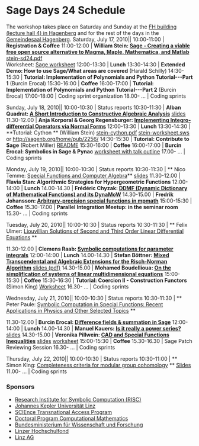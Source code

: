 

# Sage Days 24 Schedule

The workshop takes place on Saturday and Sunday at the <a class="http" href="http://www.google.com/maps?f=q&amp;source=s_q&amp;hl=en&amp;q=RISC,+hagenberg&amp;sll=48.367704,14.513669&amp;sspn=0.001187,0.001781&amp;ie=UTF8&amp;split=1&amp;filter=0&amp;rq=1&amp;ev=zi&amp;t=h&amp;radius=0.05&amp;hq=RISC,+hagenberg&amp;hnear=&amp;ll=48.367958,14.513398&amp;spn=0.001187,0.001781&amp;z=19">FH building (lecture hall 4) in Hagenberg</a> and for the rest of the days in the <a class="http" href="http://www.google.com/maps?f=q&amp;source=s_q&amp;hl=en&amp;q=RISC,+hagenberg&amp;sll=48.365771,14.514366&amp;sspn=0.001187,0.001781&amp;ie=UTF8&amp;split=1&amp;filter=0&amp;rq=1&amp;ev=p&amp;t=h&amp;radius=0.05&amp;hq=RISC,+hagenberg&amp;hnear=&amp;ll=48.366168,14.514133&amp;spn=0.001187,0.001781&amp;z=19">Gemeindesaal Hagenberg</a>. 
Saturday, July 17, 2010||
     10:00-11:00   | **Registration & Coffee**
 11:00-12:00   | **William Stein: <a href="/days24/abstracts#Stein">Sage - Creating a viable free open source alternative to Magma, Maple, Mathematica, and Matlab</a>**  <a class="http" href="http://wstein.org/talks/stein-sd24/stein-sd24.pdf">stein-sd24.pdf</a>  
 Worksheet:   <a class="http" href="http://sagenb.org/home/pub/2253">Sage worksheet</a>
     12:00-13:30    | **Lunch**
 13:30-14:30   | **Extended Demo: How to use Sage/What areas are covered** (Harald Schilly)
 14:30-15:30     | **Tutorial: Implementation of Polynomials and Python Tutorial---Part 1** (Burcin Erocal)
  15:30-16:00   | **Coffee**
 16:00-17:00     | **Tutorial: Implementation of Polynomials and Python Tutorial---Part 2** (Burcin Erocal)
 17:00-18:00  |   Coding sprint organization 
 18.00- ...  |  Coding sprints 

Sunday, July 18, 2010||
  10:00-10:30   |  Status reports 
 10:30-11:30   | **Alban Quadrat: <a href="/days24/abstracts#Quadrat">A Short Introduction to Constructive Algebraic Analysis</a>**
  <a href="days24/schedule/Quadrat-SD24-Linz.pdf">slides</a>
 11.30-12.00  |  **Anja Korporal & Georg Regensburger: <a href="/days24/abstracts#Korporal">Implementing Integro-differential Operators via Normal Forms</a>** 
     12:00-13:30    | **Lunch**
     13:30-14:30     |  **Tutorial: Cython ** (William Stein) 
  <a href="days24/schedule/stein-cython.pdf">stein-cython.pdf</a>  <a href="days24/schedule/stein-worksheet.sws">stein-worksheet.sws</a> or <a href="http://sagenb.org/home/pub/2256/">http://sagenb.org/home/pub/2256/</a> 
     14:30-15:30     |  **Tutorial: Contribute to Sage** (Robert Miller)
 <a class="http" href="http://www.sagemath.org/doc/developer/">README</a> 
  15:30-16:00   | **Coffee**
     16:00-17:00  |  **Burcin Erocal: Symbolics in Sage & Pynac** 
 <a href="days24/schedule/Symbolics_Pynac.sws">worksheet with talk outline</a>
 17.00- ...  |  Coding sprints 

Monday, July 19, 2010||
  10:00-10:30   |  Status reports 
 10:30-11:30   | ** Nico Temme: <a href="/days24/abstracts#Temme">Special Functions and Computer Algebra</a>**
  <a href="days24/schedule/Temme-SD24.pdf">slides</a>
 11.30-12.00  |  **Flavia Stan: Algorithmic Strategies for Hypergeometric Functions** 
     12:00-14:00    | **Lunch**
 14.00-14.30  |  **Frédéric Chyzak: <a href="/days24/abstracts#Chyzak">DDMF (Dynamic Dictionary of Mathematical Functions) and its DynaMoW</a>** 
 14.30-15.00  |  **Fredrik Johansson: <a href="/days24/abstracts#Johansson">Arbitrary-precision special functions in mpmath</a>** 
  15:00-15:30   | **Coffee**
 15.30-17.00  |  **Parallel Integration Meetup: in the seminar room** 
 15.30- ...  |  Coding sprints 

Tuesday, July 20, 2010||
  10:00-10:30   |  Status reports 
 10:30-11:30   | ** Felix Ulmer: <a href="/days24/abstracts#Ulmer">Liouvillian Solutions of Second and Third Order Linear Differential Equations</a> **
 
 11.30-12.00  |  **Clemens Raab: <a href="/days24/abstracts#Raab">Symbolic computations for parameter integrals</a>** 
     12:00-14:00    | **Lunch**
 14.00-14.30  |  **Stefan Böttner: <a href="/days24/abstracts#Boettner">Mixed Transcendental and Algebraic Extensions for the Risch-Norman Algorithm</a>** 
 <a href="days24/schedule/Boettner-SD24.pdf">slides (pdf)</a> 
 14.30-15.00  |  **Mohamed Boudellioua: <a href="/days24/abstracts#Boudellioua">On the simplification of systems of linear multidimensional equations</a>** 
  15:00-15:30   | **Coffee**
     15:30-16:30     | **Tutorial: Coercion II - Construction Functors** (Simon King)
 <a class="https" href="https://gonzales.risc.jku.at:8000/home/pub/10">Worksheet</a> 
 16.30- ...  |  Coding sprints 

Wednesday, July 21, 2010||
  10:00-10:30   |  Status reports 
 10:30-11:30   | ** Peter Paule: <a href="/days24/abstracts#Paule">Symbolic Computation in Special Functions: Recent Applications in Physics and Other Selected Topics</a> **
 
 11.30-12.00  |  **Burcin Erocal: <a href="/days24/abstracts#Erocal">Difference fields & summation in Sage</a>** 
     12:00-14:00    | **Lunch**
 14.00-14.30  |  **Manuel Kauers: <a href="/days24/abstracts#Kauers">Is it really a power series?</a>** 
 <a href="days24/schedule/Kauers-SD24.pdf">slides</a> 
 14.30-15.00  |  **Veronika Pillwein: <a href="/days24/abstracts#Pillwein">CAD and Special Functions Inequalities</a>** 
 <a href="days24/schedule/Pillwein-SD24.pdf">slides</a> <a href="days24/schedule/Pillwein-experimentalCAD.sws">worksheet</a> 
  15:00-15:30   | **Coffee**
 15.30-16.30  |  Sage Patch Reviewing Session 
 16.30- ...  |  Coding sprints 

Thursday, July 22, 2010||
  10:00-10:30   |  Status reports 
 10:30-11:00   | ** Simon King: <a href="/days24/abstracts#King">Completeness criteria for modular group cohomology</a> **
<a href="days24/schedule/GroupCohomology.pdf">Slides</a> 
 11.00- ...  |  Coding sprints 


### Sponsors

* <a class="http" href="http://www.risc.jku.at/">Research Institute for Symbolic Computation (RISC)</a> 
* <a class="http" href="http://www.jku.at">Johannes Kepler Universität Linz</a> 
* <a class="http" href="http://www.risc.uni-linz.ac.at/projects/science/access/">SCIEnce Transnational Access Program</a> 
* <a class="http" href="http://www.dk-compmath.jku.at/">Doctoral Program Computational Mathematics</a> 
* <a class="http" href="http://www.bmwf.gv.at/">Bundesministerium für Wissenschaft und Forschung</a> 
* <a class="http" href="http://www.land-oberoesterreich.gv.at/cps/rde/xchg/SID-7E548661-2E010566/ooe/hs.xsl/33112_DEU_HTML.htm">Linzer Hochschulfond</a> 
* <a class="http" href="http://www.linzag.at/">Linz AG</a> 